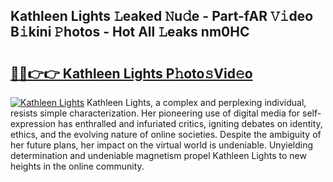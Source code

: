 ## Kathleen Lights 𝙻eaked 𝙽u𝚍e - Part-fAR 𝚅𝚒deo B𝚒kini 𝙿hotos - Hot All 𝙻eaks nm0HC

# <h2><a href="http://ld3c6q.urlbe.top/?page=Kathleen+Lights">🔗🔗👉👉 Kathleen Lights P𝚑oto𝚜Vid𝚎o</a></h2>

[![Kathleen Lights](https://i.imgur.com/eBuTRDB.gif)](http://ld3c6q.urlbe.top/?page=Kathleen+Lights)
Kathleen Lights, a complex and perplexing individual, resists simple characterization. Her pioneering use of digital media for self-expression has enthralled and infuriated critics, igniting debates on identity, ethics, and the evolving nature of online societies. Despite the ambiguity of her future plans, her impact on the virtual world is undeniable. Unyielding determination and undeniable magnetism propel Kathleen Lights to new heights in the online community.
